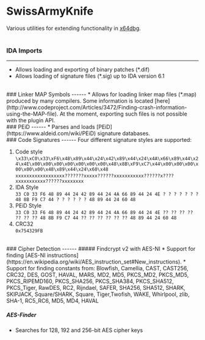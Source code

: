 # SwissArmyKnife
Various utilities for extending functionality in [x64dbg](https://github.com/x64dbg/x64dbg).
<br><br>

### IDA Imports
------
* Allows loading and exporting of binary patches (*.dif)
* Allows loading of signature files (*.sig) up to IDA version 6.1

<br>
### Linker MAP Symbols
------
* Allows for loading linker map files (*.map) produced by many compilers. Some information is located [here](http://www.codeproject.com/Articles/3472/Finding-crash-information-using-the-MAP-file). At the moment, exporting such files is not possible with the plugin API.

<br>
### PEiD
------
* Parses and loads [PEiD](https://www.aldeid.com/wiki/PEiD) signature databases.

<br>
### Code Signatures
------
Four different signature styles are supported:
    
1. Code style<br>
    `\x33\xC0\x33\xF6\x48\x89\x44\x24\x42\x89\x44\x24\x4A\x66\x89\x44\x24\x4E\x00\x00\x00\x00\x00\x00\x00\x48\x8B\xF9\xC7\x44\x00\x00\x00\x00\x00\x00\x48\x89\x44\x24\x60\x48`
    <br>
    `xxxxxxxxxxxxxxxxxx???????xxxxx??????xxxxxxxxxxx??????x????xxxxxxxxxxx??????xxxxxxxx`
2. IDA Style<br>
    `33 C0 33 F6 48 89 44 24 42 89 44 24 4A 66 89 44 24 4E ? ? ? ? ? ? ? 48 8B F9 C7 44 ? ? ? ? ? ? 48 89 44 24 60 48`
3. PEiD Style<br>
    `33 C0 33 F6 48 89 44 24 42 89 44 24 4A 66 89 44 24 4E ?? ?? ?? ?? ?? ?? ?? 48 8B F9 C7 44 ?? ?? ?? ?? ?? ?? 48 89 44 24 60 48`
4. CRC32<br>
    `0x754329FB`
        
<br>
### Cipher Detection
------
##### Findcrypt v2 with AES-NI
* Support for finding [AES-NI instructions](https://en.wikipedia.org/wiki/AES_instruction_set#New_instructions).
* Support for finding constants from: Blowfish, Camellia, CAST, CAST256, CRC32, DES, GOST, HAVAL, MARS, MD2, MD5, PKCS_MD2, PKCS_MD5, PKCS_RIPEMD160, PKCS_SHA256, PKCS_SHA384, PKCS_SHA512, PKCS_Tiger, RawDES, RC2, Rijndael, SAFER, SHA256, SHA512, SHARK, SKIPJACK, Square/SHARK, Square, Tiger,Twofish, WAKE, Whirlpool, zlib, SHA-1, RC5_RC6, MD5, MD4, HAVAL

##### AES-Finder
* Searches for 128, 192 and 256-bit AES cipher keys
